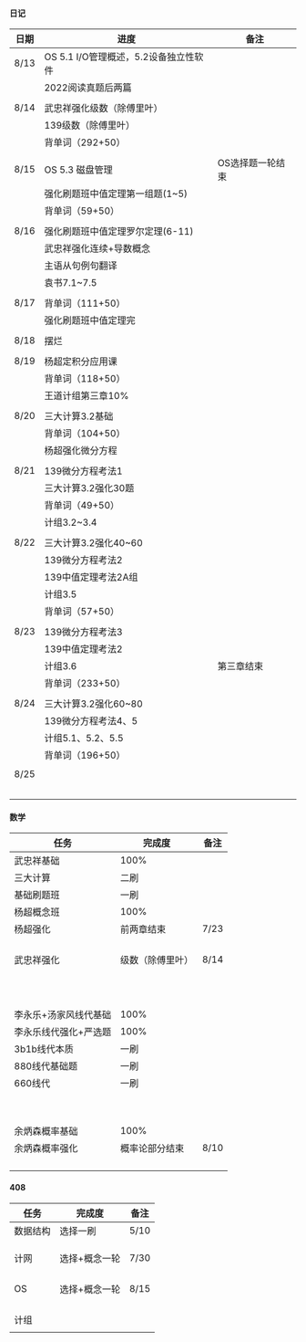 #### 日记

| 日期 | 进度                                  | 备注             |
| ---- | ------------------------------------- | ---------------- |
| 8/13 | OS 5.1 I/O管理概述，5.2设备独立性软件 |                  |
|      | 2022阅读真题后两篇                    |                  |
|      |                                       |                  |
| 8/14 | 武忠祥强化级数（除傅里叶）            |                  |
|      | 139级数（除傅里叶）                   |                  |
|      | 背单词（292+50）                      |                  |
|      |                                       |                  |
| 8/15 | OS 5.3 磁盘管理                       | OS选择题一轮结束 |
|      | 强化刷题班中值定理第一组题(1~5)       |                  |
|      | 背单词（59+50）                       |                  |
|      |                                       |                  |
| 8/16 | 强化刷题班中值定理罗尔定理(6-11)      |                  |
|      | 武忠祥强化连续+导数概念               |                  |
|      | 主语从句例句翻译                      |                  |
|      | 袁书7.1~7.5                           |                  |
|      |                                       |                  |
| 8/17 | 背单词（111+50）                      |                  |
|      | 强化刷题班中值定理完                  |                  |
|      |                                       |                  |
| 8/18 | 摆烂                                  |                  |
|      |                                       |                  |
| 8/19 | 杨超定积分应用课                      |                  |
|      | 背单词（118+50）                      |                  |
|      | 王道计组第三章10%                     |                  |
|      |                                       |                  |
| 8/20 | 三大计算3.2基础                       |                  |
|      | 背单词（104+50）                      |                  |
|      | 杨超强化微分方程                      |                  |
|      |                                       |                  |
| 8/21 | 139微分方程考法1                      |                  |
|      | 三大计算3.2强化30题                   |                  |
|      | 背单词（49+50）                       |                  |
|      | 计组3.2~3.4                           |                  |
|      |                                       |                  |
| 8/22 | 三大计算3.2强化40~60                  |                  |
|      | 139微分方程考法2                      |                  |
|      | 139中值定理考法2A组                   |                  |
|      | 计组3.5                               |                  |
|      | 背单词（57+50）                       |                  |
|      |                                       |                  |
| 8/23 | 139微分方程考法3                      |                  |
|      | 139中值定理考法2                      |                  |
|      | 计组3.6                               | 第三章结束       |
|      | 背单词（233+50）                      |                  |
|      |                                       |                  |
| 8/24 | 三大计算3.2强化60~80                  |                  |
|      | 139微分方程考法4、5                   |                  |
|      | 计组5.1、5.2、5.5                     |                  |
|      | 背单词（196+50）                      |                  |
|      |                                       |                  |
| 8/25 |                                       |                  |
|      |                                       |                  |
|      |                                       |                  |
|      |                                       |                  |
|      |                                       |                  |
|      |                                       |                  |





#### 数学

| 任务                  | 完成度           | 备注 |
| --------------------- | ---------------- | ---- |
| 武忠祥基础            | 100%             |      |
| 三大计算              | 二刷             |      |
| 基础刷题班            | 一刷             |      |
| 杨超概念班            | 100%             |      |
| 杨超强化              | 前两章结束       | 7/23 |
|                       |                  |      |
|                       |                  |      |
|                       |                  |      |
|                       |                  |      |
| 武忠祥强化            | 级数（除傅里叶） | 8/14 |
|                       |                  |      |
|                       |                  |      |
|                       |                  |      |
|                       |                  |      |
|                       |                  |      |
|                       |                  |      |
|                       |                  |      |
|                       |                  |      |
|                       |                  |      |
|                       |                  |      |
|                       |                  |      |
| 李永乐+汤家风线代基础 | 100%             |      |
| 李永乐线代强化+严选题 | 100%             |      |
| 3b1b线代本质          | 一刷             |      |
| 880线代基础题         | 一刷             |      |
| 660线代               | 一刷             |      |
|                       |                  |      |
|                       |                  |      |
|                       |                  |      |
|                       |                  |      |
|                       |                  |      |
|                       |                  |      |
|                       |                  |      |
|                       |                  |      |
|                       |                  |      |
| 余炳森概率基础        | 100%             |      |
| 余炳森概率强化        | 概率论部分结束   | 8/10 |
|                       |                  |      |
|                       |                  |      |
|                       |                  |      |
|                       |                  |      |



































#### 408

| 任务     | 完成度        | 备注 |
| -------- | ------------- | ---- |
| 数据结构 | 选择一刷      | 5/10 |
|          |               |      |
|          |               |      |
|          |               |      |
| 计网     | 选择+概念一轮 | 7/30 |
|          |               |      |
|          |               |      |
|          |               |      |
|          |               |      |
| OS       | 选择+概念一轮 | 8/15 |
|          |               |      |
|          |               |      |
|          |               |      |
|          |               |      |
| 计组     |               |      |
|          |               |      |

